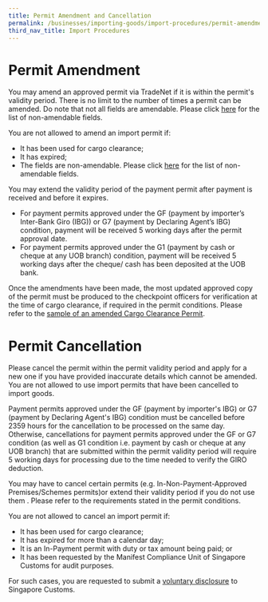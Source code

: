 ```yaml
---
title: Permit Amendment and Cancellation
permalink: /businesses/importing-goods/import-procedures/permit-amendments-and-cancellation/
third_nav_title: Import Procedures
---
```

# Permit Amendment

You may amend an approved permit via TradeNet if it is within the permit's validity period. There is no limit to the number of times a permit can be amended. Do note that not all fields are amendable. Please click  [here](/businesses/national-single-window/overview/annexes)  for the list of non-amendable fields.

You are not allowed to amend an import permit if:
-   It has been used for cargo clearance;
-   It has expired;
-   The fields are non-amendable. Please click <a href="https://www.customs.gov.sg/files/businesses/PSB/TN%20Team/annex-b-fields-not-allowed-for-amendment.pdf">here</a> for the list of non-amendable fields.

You may extend the validity period of the payment permit after payment is received and before it expires.
- For payment permits approved under the GF (payment by importer’s Inter-Bank Giro (IBG)) or G7 (payment by Declaring Agent’s IBG) condition, payment will be received 5 working days after the permit approval date. 
- For payment permits approved under the G1 (payment by cash or cheque at any UOB branch) condition, payment will be received 5 working days after the cheque/ cash has been deposited at the UOB bank. 

Once the amendments have been made, the most updated approved copy of the permit must be produced to the checkpoint officers for verification at the time of cargo clearance, if required in the permit conditions. Please refer to the  [sample of an amended Cargo Clearance Permit](/businesses/national-single-window/overview/annexes).

# Permit Cancellation

Please cancel the permit within the permit validity period and apply for a new one if you have provided inaccurate details which cannot be amended. You are not allowed to use import permits that have been cancelled to import goods.

Payment permits approved under the GF (payment by importer's IBG) or G7 (payment by Declaring Agent's IBG) condition must be cancelled before 2359 hours for the cancellation to be processed on the same day. Otherwise, cancellations for payment permits approved under the GF or G7 condition (as well as G1 condition i.e. payment by cash or cheque at any UOB branch) that are submitted within the permit validity period will require 5 working days for processing due to the time needed to verify the GIRO deduction.

You may have to cancel certain permits  (e.g. In-Non-Payment-Approved Premises/Schemes permits)or extend their validity period if you do not use them . Please refer to the requirements stated in the permit conditions.

You are not allowed to cancel an import permit if:

-   It has been used for cargo clearance;
-   It has expired for more than a calendar day;
-   It is an In-Payment permit with duty or tax amount being paid; or
-   It has been requested by the Manifest Compliance Unit of Singapore Customs for audit purposes.

For such cases, you are requested to submit a  [voluntary disclosure](/businesses/compliance/voluntary-disclosure-programme)  to Singapore Customs.